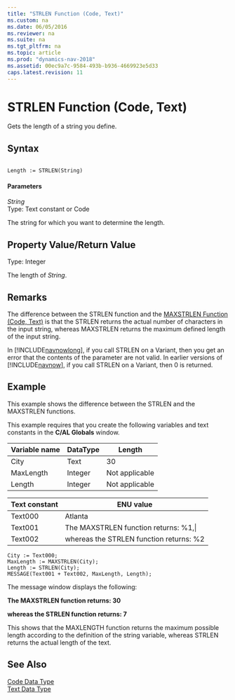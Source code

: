 ```yaml
---
title: "STRLEN Function (Code, Text)"
ms.custom: na
ms.date: 06/05/2016
ms.reviewer: na
ms.suite: na
ms.tgt_pltfrm: na
ms.topic: article
ms.prod: "dynamics-nav-2018"
ms.assetid: 00ec9a7c-9584-493b-b936-4669923e5d33
caps.latest.revision: 11
---
```

# STRLEN Function (Code, Text)
Gets the length of a string you define.  
  
## Syntax  
  
```  
  
Length := STRLEN(String)  
```  
  
#### Parameters  
 *String*  
 Type: Text constant or Code  
  
 The string for which you want to determine the length.  
  
## Property Value/Return Value  
 Type: Integer  
  
 The length of *String*.  
  
## Remarks  
 The difference between the STRLEN function and the [MAXSTRLEN Function \(Code, Text\)](MAXSTRLEN-Function--Code--Text-.md) is that the STRLEN returns the actual number of characters in the input string, whereas MAXSTRLEN returns the maximum defined length of the input string.  
  
 In [!INCLUDE[navnowlong](includes/navnowlong_md.md)], if you call STRLEN on a Variant, then you get an error that the contents of the parameter are not valid. In earlier versions of [!INCLUDE[navnow](includes/navnow_md.md)], if you call STRLEN on a Variant, then 0 is returned.  
  
## Example  
 This example shows the difference between the STRLEN and the MAXSTRLEN functions.  
  
 This example requires that you create the following variables and text constants in the **C/AL Globals** window.  
  
|Variable name|DataType|Length|  
|-------------------|--------------|------------|  
|City|Text|30|  
|MaxLength|Integer|Not applicable|  
|Length|Integer|Not applicable|  
  
|Text constant|ENU value|  
|-------------------|---------------|  
|Text000|Atlanta|  
|Text001|The MAXSTRLEN function returns: %1,\\|  
|Text002|whereas the STRLEN function returns: %2|  
  
```  
City := Text000;  
MaxLength := MAXSTRLEN(City);  
Length := STRLEN(City);  
MESSAGE(Text001 + Text002, MaxLength, Length);  
```  
  
 The message window displays the following:  
  
 **The MAXSTRLEN function returns: 30**  
  
 **whereas the STRLEN function returns: 7**  
  
 This shows that the MAXLENGTH function returns the maximum possible length according to the definition of the string variable, whereas STRLEN returns the actual length of the text.  
  
## See Also  
 [Code Data Type](Code-Data-Type.md)   
 [Text Data Type](Text-Data-Type.md)